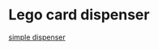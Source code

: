 # Lego card dispenser

[simple dispenser](Building%20Instructions%20%5Bcard%20dispenser%20v2%5D.html)
